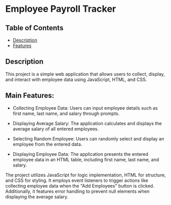 # Employee Payroll Tracker

## Table of Contents

- [Description](#description)
- [Features](#features)



## Description

This project is a simple web application that allows users to collect, display, and interact with employee data using JavaScript, HTML, and CSS.

## Main Features:

- Collecting Employee Data: Users can input employee details such as first name, last name, and salary through prompts.

- Displaying Average Salary: The application calculates and displays the average salary of all entered employees.

- Selecting Random Employee: Users can randomly select and display an employee from the entered data.

- Displaying Employee Data: The application presents the entered employee data in an HTML table, including first name, last name, and salary.

The project utilizes JavaScript for logic implementation, HTML for structure, and CSS for styling. It employs event listeners to trigger actions like collecting employee data when the "Add Employees" button is clicked. Additionally, it features error handling to prevent null elements when displaying the average salary.

